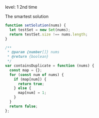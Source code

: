level: 1
2nd time

The smartest solution

```javascript
function setSolution(nums) {
  let testSet = new Set(nums);
  return testSet.size !== nums.length;
}
```

```javascript
/**
 * @param {number[]} nums
 * @return {boolean}
 */
var containsDuplicate = function (nums) {
  const map = {};
  for (const num of nums) {
    if (map[num]) {
      return true;
    } else {
      map[num] = 1;
    }
  }
  return false;
};
```
